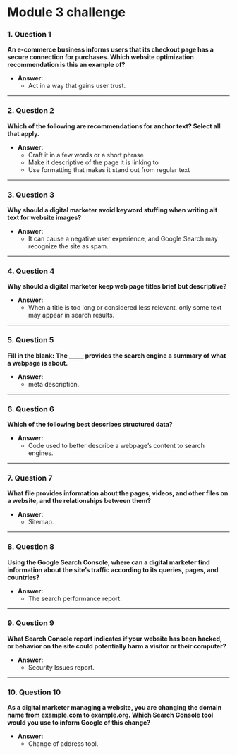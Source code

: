 # Module 3 challenge

### 1. **Question 1**  
**An e-commerce business informs users that its checkout page has a secure connection for purchases. Which website optimization recommendation is this an example of?**

- **Answer:**  
  - Act in a way that gains user trust.

---

### 2. **Question 2**  
**Which of the following are recommendations for anchor text? Select all that apply.**

- **Answer:**  
  - Craft it in a few words or a short phrase  
  - Make it descriptive of the page it is linking to  
  - Use formatting that makes it stand out from regular text

---

### 3. **Question 3**  
**Why should a digital marketer avoid keyword stuffing when writing alt text for website images?**

- **Answer:**  
  - It can cause a negative user experience, and Google Search may recognize the site as spam.

---

### 4. **Question 4**  
**Why should a digital marketer keep web page titles brief but descriptive?**

- **Answer:**  
  - When a title is too long or considered less relevant, only some text may appear in search results.

---

### 5. **Question 5**  
**Fill in the blank: The _____ provides the search engine a summary of what a webpage is about.**

- **Answer:**  
  - meta description.

---

### 6. **Question 6**  
**Which of the following best describes structured data?**

- **Answer:**  
  - Code used to better describe a webpage’s content to search engines.

---

### 7. **Question 7**  
**What file provides information about the pages, videos, and other files on a website, and the relationships between them?**

- **Answer:**  
  - Sitemap.

---

### 8. **Question 8**  
**Using the Google Search Console, where can a digital marketer find information about the site’s traffic according to its queries, pages, and countries?**

- **Answer:**  
  - The search performance report.

---

### 9. **Question 9**  
**What Search Console report indicates if your website has been hacked, or behavior on the site could potentially harm a visitor or their computer?**

- **Answer:**  
  - Security Issues report.

---

### 10. **Question 10**  
**As a digital marketer managing a website, you are changing the domain name from example.com to example.org. Which Search Console tool would you use to inform Google of this change?**

- **Answer:**  
  - Change of address tool.

